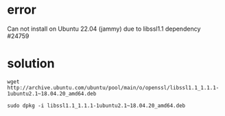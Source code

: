 

# error

Can not install on Ubuntu 22.04 (jammy) due to libssl1.1 dependency
#24759 


# solution
```
wget http://archive.ubuntu.com/ubuntu/pool/main/o/openssl/libssl1.1_1.1.1-1ubuntu2.1~18.04.20_amd64.deb

sudo dpkg -i libssl1.1_1.1.1-1ubuntu2.1~18.04.20_amd64.deb
```
